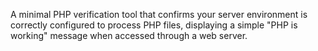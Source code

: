 A minimal PHP verification tool that confirms your server environment is correctly configured to process PHP files, displaying a simple "PHP is working" message when accessed through a web server.


